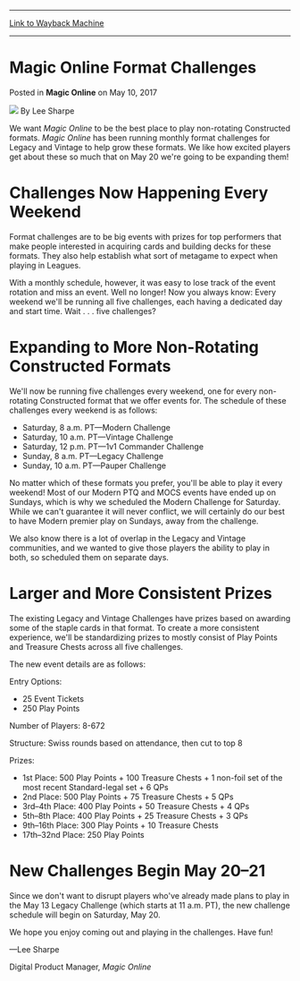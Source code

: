 
---
[Link to Wayback Machine](https://web.archive.org/web/20170510190156/http://magic.wizards.com/en/articles/archive/magic-online/magic-online-format-challenges-2017-05-04)

[_metadata_:author]:- "Lee Sharpe"
[_metadata_:description]:- "Format Challenges on Magic Online are expanding to include all non-rotating Constructed formats!"
[_metadata_:generator]:- "Drupal 7 (http://drupal.org)"
[_metadata_:node]:- "1155021"
[_metadata_:path_date]:- "2017-05-04"
[_metadata_:publish_date]:- "2017-05-10"
[_metadata_:source]:- "div-main-content"
[_metadata_:title]:- "Magic Online Format Challenges"
[_metadata_:wayback_capture_timestamp]:- "2017-05-10 19:01:56"
[_metadata_:wayback_raw_url]:- "https://web.archive.org/web/20170510190156id_/http://magic.wizards.com/en/articles/archive/magic-online/magic-online-format-challenges-2017-05-04"
[_metadata_:wayback_url]:- "http://magic.wizards.com/en/articles/archive/magic-online/magic-online-format-challenges-2017-05-04"
---


Magic Online Format Challenges
==============================



 Posted in **Magic Online**
 on May 10, 2017 






![](https://media.magic.wizards.com/styles/auth_small/public/images/person/lee_author_image_0.jpeg)
By Lee Sharpe











We want *Magic Online* to be the best place to play non-rotating Constructed formats. *Magic Online* has been running monthly format challenges for Legacy and Vintage to help grow these formats. We like how excited players get about these so much that on May 20 we're going to be expanding them!


Challenges Now Happening Every Weekend
======================================


Format challenges are to be big events with prizes for top performers that make people interested in acquiring cards and building decks for these formats. They also help establish what sort of metagame to expect when playing in Leagues.


With a monthly schedule, however, it was easy to lose track of the event rotation and miss an event. Well no longer! Now you always know: Every weekend we'll be running all five challenges, each having a dedicated day and start time. Wait . . . five challenges?


Expanding to More Non-Rotating Constructed Formats
==================================================


We'll now be running five challenges every weekend, one for every non-rotating Constructed format that we offer events for. The schedule of these challenges every weekend is as follows:


* Saturday, 8 a.m. PT—Modern Challenge
* Saturday, 10 a.m. PT—Vintage Challenge
* Saturday, 12 p.m. PT—1v1 Commander Challenge
* Sunday, 8 a.m. PT—Legacy Challenge
* Sunday, 10 a.m. PT—Pauper Challenge

No matter which of these formats you prefer, you'll be able to play it every weekend! Most of our Modern PTQ and MOCS events have ended up on Sundays, which is why we scheduled the Modern Challenge for Saturday. While we can't guarantee it will never conflict, we will certainly do our best to have Modern premier play on Sundays, away from the challenge.


We also know there is a lot of overlap in the Legacy and Vintage communities, and we wanted to give those players the ability to play in both, so scheduled them on separate days.


Larger and More Consistent Prizes
=================================


The existing Legacy and Vintage Challenges have prizes based on awarding some of the staple cards in that format. To create a more consistent experience, we'll be standardizing prizes to mostly consist of Play Points and Treasure Chests across all five challenges.


The new event details are as follows:


Entry Options:


* 25 Event Tickets
* 250 Play Points

Number of Players: 8-672


Structure: Swiss rounds based on attendance, then cut to top 8


Prizes:


* 1st Place: 500 Play Points + 100 Treasure Chests + 1 non-foil set of the most recent Standard-legal set + 6 QPs
* 2nd Place: 500 Play Points + 75 Treasure Chests + 5 QPs
* 3rd–4th Place: 400 Play Points + 50 Treasure Chests + 4 QPs
* 5th–8th Place: 400 Play Points + 25 Treasure Chests + 3 QPs
* 9th–16th Place: 300 Play Points + 10 Treasure Chests
* 17th–32nd Place: 250 Play Points

New Challenges Begin May 20–21
==============================


Since we don't want to disrupt players who've already made plans to play in the May 13 Legacy Challenge (which starts at 11 a.m. PT), the new challenge schedule will begin on Saturday, May 20.


We hope you enjoy coming out and playing in the challenges. Have fun!


—Lee Sharpe  

Digital Product Manager, *Magic Online*








